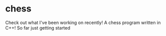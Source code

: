 # chess
Check out what I've been working on recently! A chess program written in C++! So far just getting started
